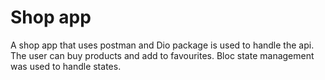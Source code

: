 # Shop app

A shop app that uses postman and Dio package is used to handle the api. The user can buy products and add to favourites. Bloc state management was used to handle states. 
